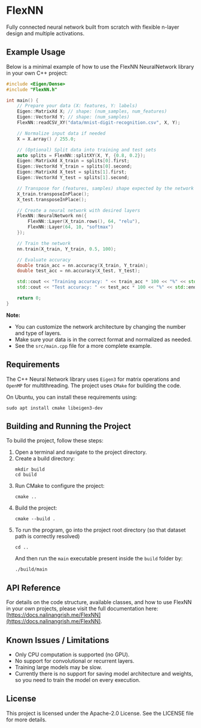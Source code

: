 # FlexNN

Fully connected neural network built from scratch with flexible n-layer design and multiple activations.

## Example Usage

Below is a minimal example of how to use the FlexNN NeuralNetwork library in your own C++ project:

```cpp
#include <Eigen/Dense>
#include "FlexNN.h"

int main() {
    // Prepare your data (X: features, Y: labels)
    Eigen::MatrixXd X; // shape: (num_samples, num_features)
    Eigen::VectorXd Y; // shape: (num_samples)
    FlexNN::readCSV_XY("data/mnist-digit-recognition.csv", X, Y);

    // Normalize input data if needed
    X = X.array() / 255.0;

    // (Optional) Split data into training and test sets
    auto splits = FlexNN::splitXY(X, Y, {0.8, 0.2});
    Eigen::MatrixXd X_train = splits[0].first;
    Eigen::VectorXd Y_train = splits[0].second;
    Eigen::MatrixXd X_test = splits[1].first;
    Eigen::VectorXd Y_test = splits[1].second;

    // Transpose for (features, samples) shape expected by the network
    X_train.transposeInPlace();
    X_test.transposeInPlace();

    // Create a neural network with desired layers
    FlexNN::NeuralNetwork nn({
        FlexNN::Layer(X_train.rows(), 64, "relu"),
        FlexNN::Layer(64, 10, "softmax")
    });

    // Train the network
    nn.train(X_train, Y_train, 0.5, 100);

    // Evaluate accuracy
    double train_acc = nn.accuracy(X_train, Y_train);
    double test_acc = nn.accuracy(X_test, Y_test);

    std::cout << "Training accuracy: " << train_acc * 100 << "%" << std::endl;
    std::cout << "Test accuracy: " << test_acc * 100 << "%" << std::endl;

    return 0;
}
```

**Note:**  
- You can customize the network architecture by changing the number and type of layers.
- Make sure your data is in the correct format and normalized as needed.
- See the `src/main.cpp` file for a more complete example.


## Requirements
The C++ Neural Network library uses `Eigen3` for matrix operations and `OpenMP` for multithreading. The project uses `CMake` for building the code.

On Ubuntu, you can install these requirements using:
```
sudo apt install cmake libeigen3-dev
```

## Building and Running the Project

To build the project, follow these steps:

1. Open a terminal and navigate to the project directory.
2. Create a build directory:
   ```
   mkdir build
   cd build
   ```
3. Run CMake to configure the project:
   ```
   cmake ..
   ```
4. Build the project:
   ```
   cmake --build .
   ```
5. To run the program, go into the project root directory (so that dataset path is correctly resolved)
   ```
   cd ..
   ```
   And then run the `main` executable present inside the `build` folder by:
   ```
   ./build/main
   ```

## API Reference
For details on the code structure, available classes, and how to use FlexNN in your own projects, please visit the full documentation here: [https://docs.nalinangrish.me/FlexNN](https://docs.nalinangrish.me/FlexNN).

## Known Issues / Limitations

- Only CPU computation is supported (no GPU).
- No support for convolutional or recurrent layers.
- Training large models may be slow.
- Currently there is no support for saving model architecture and weights, so you need to train the model on every execution.

## License

This project is licensed under the Apache-2.0 License. See the LICENSE file for more details.
